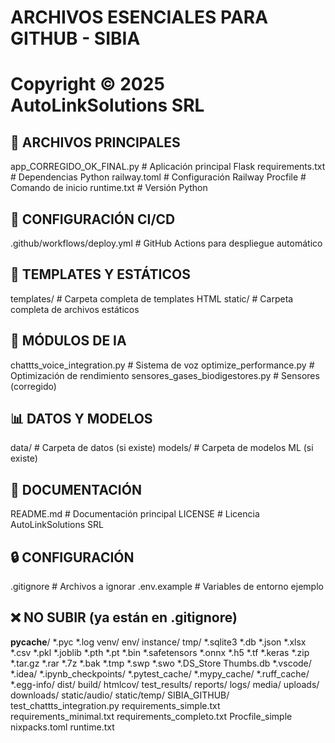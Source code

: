 # ARCHIVOS ESENCIALES PARA GITHUB - SIBIA
# Copyright © 2025 AutoLinkSolutions SRL

## 🚀 ARCHIVOS PRINCIPALES
app_CORREGIDO_OK_FINAL.py          # Aplicación principal Flask
requirements.txt                   # Dependencias Python
railway.toml                      # Configuración Railway
Procfile                         # Comando de inicio
runtime.txt                      # Versión Python

## 🔧 CONFIGURACIÓN CI/CD
.github/workflows/deploy.yml     # GitHub Actions para despliegue automático

## 🎨 TEMPLATES Y ESTÁTICOS
templates/                       # Carpeta completa de templates HTML
static/                         # Carpeta completa de archivos estáticos

## 🧠 MÓDULOS DE IA
chattts_voice_integration.py     # Sistema de voz
optimize_performance.py          # Optimización de rendimiento
sensores_gases_biodigestores.py  # Sensores (corregido)

## 📊 DATOS Y MODELOS
data/                           # Carpeta de datos (si existe)
models/                         # Carpeta de modelos ML (si existe)

## 📝 DOCUMENTACIÓN
README.md                       # Documentación principal
LICENSE                         # Licencia AutoLinkSolutions SRL

## 🔒 CONFIGURACIÓN
.gitignore                      # Archivos a ignorar
.env.example                    # Variables de entorno ejemplo

## ❌ NO SUBIR (ya están en .gitignore)
__pycache__/
*.pyc
*.log
venv/
env/
instance/
tmp/
*.sqlite3
*.db
*.json
*.xlsx
*.csv
*.pkl
*.joblib
*.pth
*.pt
*.bin
*.safetensors
*.onnx
*.h5
*.tf
*.keras
*.zip
*.tar.gz
*.rar
*.7z
*.bak
*.tmp
*.swp
*.swo
*.DS_Store
Thumbs.db
*.vscode/
*.idea/
*.ipynb_checkpoints/
*.pytest_cache/
*.mypy_cache/
*.ruff_cache/
*.egg-info/
dist/
build/
htmlcov/
test_results/
reports/
logs/
media/
uploads/
downloads/
static/audio/
static/temp/
SIBIA_GITHUB/
test_chattts_integration.py
requirements_simple.txt
requirements_minimal.txt
requirements_completo.txt
Procfile_simple
nixpacks.toml
runtime.txt
